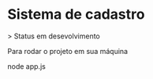 <h1> Sistema de cadastro </h1>
> Status em desevolvimento

Para rodar o projeto em sua máquina


node app.js
